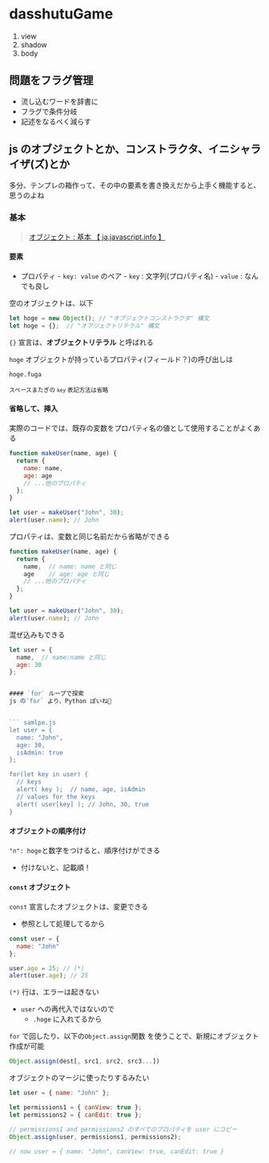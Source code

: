 # dasshutuGame

1. view
  1. shadow
1. body

## 問題をフラグ管理
- 流し込むワードを辞書に
- フラグで条件分岐
- 記述をなるべく減らす


## js のオブジェクトとか、コンストラクタ、イニシャライザ(ズ)とか


多分、テンプレの箱作って、その中の要素を書き換えだから上手く機能すると、思うのよね

### 基本

> [オブジェクト : 基本 【 ja.javascript.info 】](https://ja.javascript.info/object)


#### 要素
- プロパティ
		- `key: value` のペア
				- `key` : 文字列(プロパティ名)
				- `value` : なんでも良し

空のオブジェクトは、以下

``` samlpe.js
let hoge = new Object(); // "オブジェクトコンストラクタ" 構文
let hoge = {};  // "オブジェクトリテラル" 構文
```



`{}` 宣言は、**オブジェクトリテラル** と呼ばれる



`hoge` オブジェクトが持っているプロパティ(フィールド？)の呼び出しは

    hoge.fuga


<small>スペースまたぎの `key` 表記方法は省略</small>


#### 省略して、挿入
実際のコードでは、既存の変数をプロパティ名の値として使用することがよくある

``` samlpe.js
function makeUser(name, age) {
  return {
    name: name,
    age: age
    // ...他のプロパティ
  };
}

let user = makeUser("John", 30);
alert(user.name); // John
```

プロパティは、変数と同じ名前だから省略ができる

``` samlpe.js
function makeUser(name, age) {
  return {
    name,  // name: name と同じ
    age    // age: age と同じ
    // ...他のプロパティ
  };
}

let user = makeUser("John", 30);
alert(user.name); // John
```

混ぜ込みもできる

``` samlpe.js
let user = {
  name,  // name:name と同じ
  age: 30
};


#### `for` ループで探索
js の`for` より、Python ぽいね🤗


``` samlpe.js
let user = {
  name: "John",
  age: 30,
  isAdmin: true
};

for(let key in user) {
  // keys
  alert( key );  // name, age, isAdmin
  // values for the keys
  alert( user[key] ); // John, 30, true
}
```

#### オブジェクトの順序付け
`"n": hoge`と数字をつけると、順序付けができる
  - 付けないと、記載順！

#### `const` オブジェクト

`const` 宣言したオブジェクトは、変更できる
  - 参照として処理してるから

``` samlpe.js
const user = {
  name: "John"
};

user.age = 25; // (*)
alert(user.age); // 25
```

`(*)` 行は、エラーは起きない
  - `user` への再代入ではないので
    - `.hoge` に入れてるから

`for` で回したり、以下の`Object.assign`関数 を使うことで、新規にオブジェクト作成が可能

``` samlpe.js
Object.assign(dest[, src1, src2, src3...])
```

オブジェクトのマージに使ったりするみたい

``` samlpe.js
let user = { name: "John" };

let permissions1 = { canView: true };
let permissions2 = { canEdit: true };

// permissions1 and permissions2 のすべてのプロパティを user にコピー
Object.assign(user, permissions1, permissions2);

// now user = { name: "John", canView: true, canEdit: true }
```


